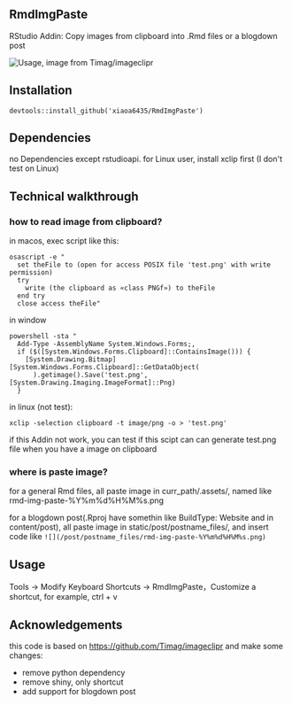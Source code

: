 ## RmdImgPaste

RStudio Addin: Copy images from clipboard into .Rmd files or a blogdown post

![Usage, image from Timag/imageclipr](https://github.com/Timag/imageclipr/blob/master/usage.gif)

## Installation
`devtools::install_github('xiaoa6435/RmdImgPaste')`

## Dependencies
no Dependencies except rstudioapi. for Linux user, install xclip first (I don't test on Linux)

## Technical walkthrough

### how to read image from clipboard?
in macos, exec script like this:
```
osascript -e "
  set theFile to (open for access POSIX file 'test.png' with write permission)
  try
    write (the clipboard as «class PNGf») to theFile
  end try
  close access theFile"
```

in window
```
powershell -sta "
  Add-Type -AssemblyName System.Windows.Forms;,
  if ($([System.Windows.Forms.Clipboard]::ContainsImage())) {
    [System.Drawing.Bitmap][System.Windows.Forms.Clipboard]::GetDataObject(
      ).getimage().Save('test.png', [System.Drawing.Imaging.ImageFormat]::Png)
  }
```

in linux (not test):
```
xclip -selection clipboard -t image/png -o > 'test.png'
```

if this Addin not work, you can test if this scipt can can generate test.png file when
you have a image on clipboard

### where is paste image?

for a general Rmd files, all paste image in curr_path/.assets/, named like rmd-img-paste-%Y%m%d%H%M%s.png

for a blogdown post(.Rproj have somethin like BuildType: Website and in content/post), all paste image in static/post/postname_files/, and
insert code like `![](/post/postname_files/rmd-img-paste-%Y%m%d%H%M%s.png)`


## Usage
Tools -> Modify Keyboard Shortcuts -> RmdImgPaste，Customize a shortcut, for example, ctrl + v

## Acknowledgements

this code is based on https://github.com/Timag/imageclipr and make some changes:

- remove python dependency
- remove shiny, only shortcut
- add support for blogdown post


